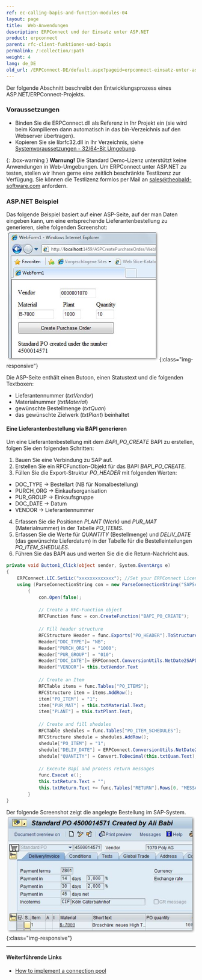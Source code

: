 ```yaml
---
ref: ec-calling-bapis-and-function-modules-04
layout: page
title:  Web-Anwendungen
description: ERPConnect und der Einsatz unter ASP.NET
product: erpconnect
parent: rfc-client-funktionen-und-bapis
permalink: /:collection/:path
weight: 4
lang: de_DE
old_url: /ERPConnect-DE/default.aspx?pageid=erpconnect-einsatz-unter-asp_net
---
```


Der folgende Abschnitt beschreibt den Entwicklungsprozess eines ASP.NET/ERPConnect-Projekts.

### Voraussetzungen

- Binden Sie die ERPConnect.dll als Referenz in Ihr Projekt ein (sie wird beim Kompilieren dann automatisch in das bin-Verzeichnis auf den Webserver übertragen).
- Kopieren Sie sie librfc32.dll in Ihr Verzeichnis, siehe [Systemvoraussetzungen - 32/64-Bit Umgebung](../voraussetzungen-und-installation/systemvoraussetzungen#3264-bit-umgebung).

{: .box-warning }
**Warnung!** Die Standard Demo-Lizenz unterstützt keine Anwendungen in Web-Umgebungen. 
Um ERPConnect unter ASP.NET zu testen, stellen wir Ihnen gerne eine zeitlich beschränkte Testlizenz zur Verfügung. 
Sie können die Testlizenz formlos per Mail an [sales@theobald-software.com](mailto:sales@theobald-software.com) anfordern.    

### ASP.NET Beispiel

Das folgende Beispiel basiert auf einer ASP-Seite, auf der man Daten eingeben kann, um eine entsprechende Lieferantenbestellung zu generieren, siehe folgenden Screenshot:<br>
![Create-Purchase-Order-IE](/img/content/Create-Purchase-Order-IE.png){:class="img-responsive"}

Die ASP-Seite enthält einen Butoon, einen Statustext und die folgenden Textboxen:
- Lieferantennummer (*txtVendor*)
- Materialnummer (*txtMaterial*)
- gewünschte Bestellmenge (*txtQuan*) 
- das gewünschte Zielwerk (*txtPlant*) beinhaltet

#### Eine Lieferantenbestellung via BAPI generieren
Um eine Lieferantenbestellung mit dem *BAPI_PO_CREATE* BAPI zu erstellen, folgen Sie den folgenden Schritten:

1. Bauen Sie eine Verbindung zu SAP auf.
2. Erstellen Sie ein RFCFunction-Objekt für das BAPI *BAPI_PO_CREATE*.
3. Füllen Sie die Export-Struktur *PO_HEADER* mit folgenden Werten:
- DOC_TYPE -> Bestellart (NB für Nomalbestellung)
- PURCH_ORG -> Einkaufsorganisation
- PUR_GROUP -> Einkaufsgruppe
- DOC_DATE -> Datum 
- VENDOR -> Lieferantennummer 
4. Erfassen Sie die Positionen *PLANT* (Werk) und *PUR_MAT* (Materialnummer) in der Tabelle *PO_ITEMS*. 
5. Erfassen Sie die Werte für *QUANTITY* (Bestellmenge) und *DELIV_DATE* (das gewünschte Lieferdatum) in der Tabelle für die Bestelleinteilungen *PO_ITEM_SHEDULES*. 
6. Führen Sie das BAPI aus und werten Sie die die Return-Nachricht aus.   

```csharp
private void Button1_Click(object sender, System.EventArgs e) 
{ 
    ERPConnect.LIC.SetLic("xxxxxxxxxxxxx"); //Set your ERPConnect License. 
    using (ParseConnectionString con = new ParseConnectionString("SAPServer", 00, "SAPUser", "Password", "EN", "800"))
	    {
	        con.Open(false); 
          
	        // Create a RFC-Function object 
	        RFCFunction func = con.CreateFunction("BAPI_PO_CREATE");

	        // Fill header structure
	        RFCStructure Header = func.Exports["PO_HEADER"].ToStructure();
	        Header["DOC_TYPE"]= "NB";
	        Header["PURCH_ORG"] = "1000";
	        Header["PUR_GROUP"] = "010";
	        Header["DOC_DATE"]= ERPConnect.ConversionUtils.NetDate2SAPDate(DateTime.Now);
	        Header["VENDOR"]= this.txtVendor.Text
	
	        // Create an Item
	        RFCTable items = func.Tables["PO_ITEMS"];
	        RFCStructure item = items.AddRow();
	        item["PO_ITEM"] = "1";
	        item["PUR_MAT"] = this.txtMaterial.Text;
	        item["PLANT"] = this.txtPlant.Text;
  
	        // Create and fill shedules
	        RFCTable shedules = func.Tables["PO_ITEM_SCHEDULES"];
	        RFCStructure shedule = shedules.AddRow();
	        shedule["PO_ITEM"] = "1";
	        shedule["DELIV_DATE"] = ERPConnect.ConversionUtils.NetDate2SAPDate(DateTime.Now);
	        shedule["QUANTITY"] = Convert.ToDecimal(this.txtQuan.Text);

	        // Exceute Bapi and process return messages
	        func.Execut e();
	        this.txtReturn.Text = "";
	        this.txtReturn.Text += func.Tables["RETURN"].Rows[0, "MESSAGE"] + "\r\n";
	    }
}
```

Der folgende Screenshot zeigt die angelegte Bestellung im SAP-System.<br>
![Create-Puchase-Order-ME23](/img/content/Create-Puchase-Order-ME23.png){:class="img-responsive"}

  
****
#### Weiterführende Links
- [How to implement a connection pool](https://kb.theobald-software.com/erpconnect-samples/how-to-implement-a-connection-pool)